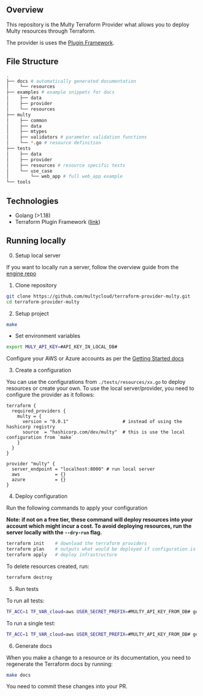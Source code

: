 ## Overview

This repository is the Multy Terraform Provider what allows you to deploy Multy resources through Terraform.

The provider is uses the [Plugin Framework](https://www.terraform.io/plugin/framework).

## File Structure

```bash
.
├── docs # automatically generated documentation
│    └── resources
├── examples # example snippets for docs 
│    ├── data
│    ├── provider
│    └── resources
├── multy
│    ├── common
│    ├── data
│    ├── mtypes
│    ├── validators # parameter validation functions
│    └── *.go # resource definition
├── tests
│    ├── data
│    ├── provider
│    ├── resources # resource specific tests
│    └── use_case
│        └── web_app # full web_app example 
└── tools
```

## Technologies

- Golang (>1.18)
- Terraform Plugin Framework ([link](https://www.terraform.io/plugin/framework))

## Running locally

0. Setup local server

If you want to locally run a server, follow the overview guide from
the [engine repo](https://github.com/multycloud/multy/.github/overview.md)

1. Clone repository

```bash
git clone https://github.com/multycloud/terraform-provider-multy.git
cd terraform-provider-multy
```

2. Setup project

```bash
make
```

- Set environment variables

```bash
export MULY_API_KEY=#API_KEY_IN_LOCAL_DB#
```

Configure your AWS or Azure accounts as per the [Getting Started docs](https://docs.multy.dev/getting-started)

3. Create a configuration

You can use the configurations from `./tests/resources/xx.go` to deploy resources or create your own. To use the local
server/provider, you need to configure the provider as it follows:

```hcl
terraform {
  required_providers {
    multy = {
      version = "0.0.1"                    # instead of using the hashicorp registry
      source  = "hashicorp.com/dev/multy"  # this is use the local configuration from `make`
    }
  }
}

provider "multy" {
  server_endpoint = "localhost:8000" # run local server
  aws             = {}
  azure           = {}
}
```

4. Deploy configuration

Run the following commands to apply your configuration

**Note: if not on a free tier, these command will deploy resources into your account which might incur a cost. To avoid
deploying resources, run the server locally with the `--dry-run` flag.**

```bash
terraform init    # download the terraform providers 
terraform plan    # outputs what would be deployed if configuration is applied
terraform apply   # deploy infrastructure
```

To delete resources created, run:

```bash
terraform destroy
```

5. Run tests

To run all tests:

```bash
TF_ACC=1 TF_VAR_cloud=aws USER_SECRET_PREFIX=#MULTY_API_KEY_FROM_DB# go test ./multy/... -v
```

To run a single test:

```bash
TF_ACC=1 TF_VAR_cloud=aws USER_SECRET_PREFIX=#MULTY_API_KEY_FROM_DB# go test ./multy/... -v -run Acc/object_storage_object
```

6. Generate docs

When you make a change to a resource or its documentation, you need to regenerate the Terraform docs by running:

```bash
make docs
```

You need to commit these changes into your PR.
